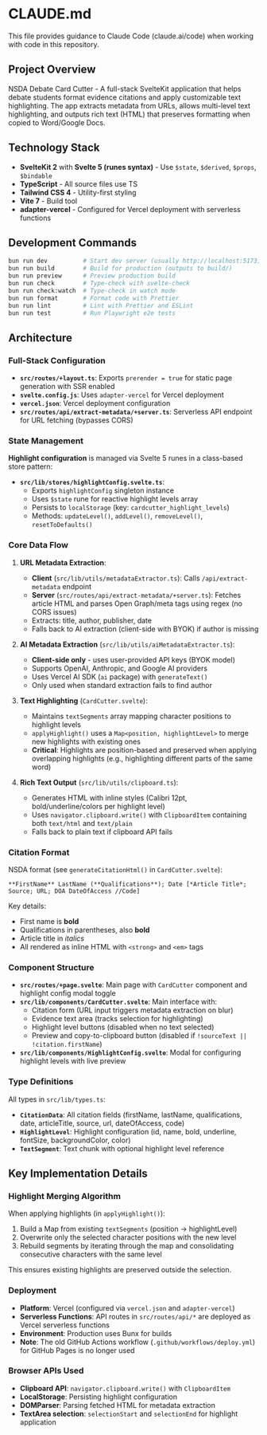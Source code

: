 # CLAUDE.md

This file provides guidance to Claude Code (claude.ai/code) when working with code in this repository.

## Project Overview

NSDA Debate Card Cutter - A full-stack SvelteKit application that helps debate students format evidence citations and apply customizable text highlighting. The app extracts metadata from URLs, allows multi-level text highlighting, and outputs rich text (HTML) that preserves formatting when copied to Word/Google Docs.

## Technology Stack

- **SvelteKit 2** with **Svelte 5 (runes syntax)** - Use `$state`, `$derived`, `$props`, `$bindable`
- **TypeScript** - All source files use TS
- **Tailwind CSS 4** - Utility-first styling
- **Vite 7** - Build tool
- **adapter-vercel** - Configured for Vercel deployment with serverless functions

## Development Commands

```bash
bun run dev          # Start dev server (usually http://localhost:5173)
bun run build        # Build for production (outputs to build/)
bun run preview      # Preview production build
bun run check        # Type-check with svelte-check
bun run check:watch  # Type-check in watch mode
bun run format       # Format code with Prettier
bun run lint         # Lint with Prettier and ESLint
bun run test         # Run Playwright e2e tests
```

## Architecture

### Full-Stack Configuration

- **`src/routes/+layout.ts`**: Exports `prerender = true` for static page generation with SSR enabled
- **`svelte.config.js`**: Uses `adapter-vercel` for Vercel deployment
- **`vercel.json`**: Vercel deployment configuration
- **`src/routes/api/extract-metadata/+server.ts`**: Serverless API endpoint for URL fetching (bypasses CORS)

### State Management

**Highlight configuration** is managed via Svelte 5 runes in a class-based store pattern:

- **`src/lib/stores/highlightConfig.svelte.ts`**:
  - Exports `highlightConfig` singleton instance
  - Uses `$state` rune for reactive highlight levels array
  - Persists to `localStorage` (key: `cardcutter_highlight_levels`)
  - Methods: `updateLevel()`, `addLevel()`, `removeLevel()`, `resetToDefaults()`

### Core Data Flow

1. **URL Metadata Extraction**:
   - **Client** (`src/lib/utils/metadataExtractor.ts`): Calls `/api/extract-metadata` endpoint
   - **Server** (`src/routes/api/extract-metadata/+server.ts`): Fetches article HTML and parses Open Graph/meta tags using regex (no CORS issues)
   - Extracts: title, author, publisher, date
   - Falls back to AI extraction (client-side with BYOK) if author is missing

2. **AI Metadata Extraction** (`src/lib/utils/aiMetadataExtractor.ts`):
   - **Client-side only** - uses user-provided API keys (BYOK model)
   - Supports OpenAI, Anthropic, and Google AI providers
   - Uses Vercel AI SDK (`ai` package) with `generateText()`
   - Only used when standard extraction fails to find author

3. **Text Highlighting** (`CardCutter.svelte`):
   - Maintains `textSegments` array mapping character positions to highlight levels
   - `applyHighlight()` uses a `Map<position, highlightLevel>` to merge new highlights with existing ones
   - **Critical**: Highlights are position-based and preserved when applying overlapping highlights (e.g., highlighting different parts of the same word)

4. **Rich Text Output** (`src/lib/utils/clipboard.ts`):
   - Generates HTML with inline styles (Calibri 12pt, bold/underline/colors per highlight level)
   - Uses `navigator.clipboard.write()` with `ClipboardItem` containing both `text/html` and `text/plain`
   - Falls back to plain text if clipboard API fails

### Citation Format

NSDA format (see `generateCitationHtml()` in `CardCutter.svelte`):
```
**FirstName** LastName (**Qualifications**); Date [*Article Title*; Source; URL; DOA DateOfAccess //Code]
```

Key details:
- First name is **bold**
- Qualifications in parentheses, also **bold**
- Article title in *italics*
- All rendered as inline HTML with `<strong>` and `<em>` tags

### Component Structure

- **`src/routes/+page.svelte`**: Main page with `CardCutter` component and highlight config modal toggle
- **`src/lib/components/CardCutter.svelte`**: Main interface with:
  - Citation form (URL input triggers metadata extraction on blur)
  - Evidence text area (tracks selection for highlighting)
  - Highlight level buttons (disabled when no text selected)
  - Preview and copy-to-clipboard button (disabled if `!sourceText || !citation.firstName`)
- **`src/lib/components/HighlightConfig.svelte`**: Modal for configuring highlight levels with live preview

### Type Definitions

All types in `src/lib/types.ts`:
- **`CitationData`**: All citation fields (firstName, lastName, qualifications, date, articleTitle, source, url, dateOfAccess, code)
- **`HighlightLevel`**: Highlight configuration (id, name, bold, underline, fontSize, backgroundColor, color)
- **`TextSegment`**: Text chunk with optional highlight level reference

## Key Implementation Details

### Highlight Merging Algorithm

When applying highlights (in `applyHighlight()`):
1. Build a Map from existing `textSegments` (position → highlightLevel)
2. Overwrite only the selected character positions with the new level
3. Rebuild segments by iterating through the map and consolidating consecutive characters with the same level

This ensures existing highlights are preserved outside the selection.

### Deployment

- **Platform**: Vercel (configured via `vercel.json` and `adapter-vercel`)
- **Serverless Functions**: API routes in `src/routes/api/*` are deployed as Vercel serverless functions
- **Environment**: Production uses Bunx for builds
- **Note**: The old GitHub Actions workflow (`.github/workflows/deploy.yml`) for GitHub Pages is no longer used

### Browser APIs Used

- **Clipboard API**: `navigator.clipboard.write()` with `ClipboardItem`
- **LocalStorage**: Persisting highlight configuration
- **DOMParser**: Parsing fetched HTML for metadata extraction
- **TextArea selection**: `selectionStart` and `selectionEnd` for highlight application
